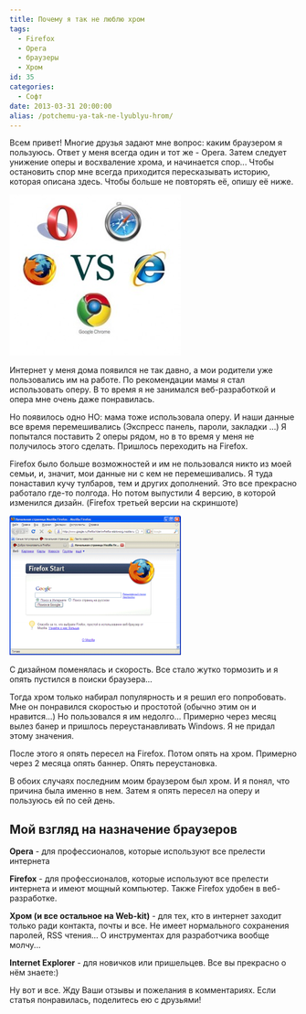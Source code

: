 ```yaml
---
title: Почему я так не люблю хром
tags:
  - Firefox
  - Opera
  - браузеры
  - Хром
id: 35
categories:
  - Софт
date: 2013-03-31 20:00:00
alias: /potchemu-ya-tak-ne-lyublyu-hrom/
---
```


Всем привет! Многие друзья задают мне вопрос: каким браузером я пользуюсь. Ответ у меня всегда один и тот же - Opera. Затем следует унижение оперы и восхваление хрома, и начинается спор... Чтобы остановить спор мне всегда приходится пересказывать историю, которая описана здесь. Чтобы больше не повторять её, опишу её ниже. 

<!--more-->

[![vs](/content/2013/03/vs-300x282.jpg)](/content/2013/03/vs.jpg)

Интернет у меня дома появился не так давно, а мои родители уже пользовались им на работе. По рекомендации мамы я стал использовать оперу. В то время я не занимался веб-разработкой и опера мне очень даже понравилась. 

Но появилось одно НО: мама тоже использовала оперу. И наши данные все время перемешивались (Экспресс панель, пароли, закладки ...) Я попытался поставить 2 оперы рядом, но в то время у меня не получилось этого сделать. Пришлось переходить на Firefox.

Firefox было больше возможностей и им не пользовался никто из моей семьи, и, значит, мои данные ни с кем не перемешивались. Я туда понаставил кучу тулбаров, тем и других дополнений. Это все прекрасно работало где-то полгода. Но потом выпустили 4 версию, в которой изменился дизайн. (Firefox третьей версии на скриншоте)

[![Firefox 3.6](/content/2013/03/firefox_main-300x244.png)](/content/2013/03/firefox_main.png)

С дизайном поменялась и скорость. Все стало жутко тормозить и я опять пустился в поиски браузера...

Тогда хром только набирал популярность и я решил его попробовать. Мне он понравился скоростью и простотой (обычно этим он и нравится...) Но пользовался я им недолго... Примерно через месяц вылез банер и пришлось переустанавливать Windows. Я не придал этому значения. 

После этого я опять пересел на Firefox. Потом опять на хром. Примерно через 2 месяца опять баннер. Опять переустановка. 

В обоих случаях последним моим браузером был хром. И я понял, что причина была именно в нем. Затем я опять пересел на оперу и пользуюсь ей по сей день.

## Мой взгляд на назначение браузеров

**Opera** - для профессионалов, которые используют все прелести интернета

**Firefox** - для профессионалов, которые используют все прелести интернета и имеют мощный компьютер. Также Firefox удобен в веб-разработке.

**Хром (и все остальное на Web-kit)** - для тех, кто в интернет заходит только ради контакта, почты и все. Не имеет нормального сохранения паролей, RSS чтения... О инструментах для разработчика вообще молчу...

**Internet Explorer** - для новичков или пришельцев. Все вы прекрасно о нём знаете:)

Ну вот и все. Жду Ваши отзывы и пожелания в комментариях. Если статья понравилась, поделитесь ею с друзьями! 